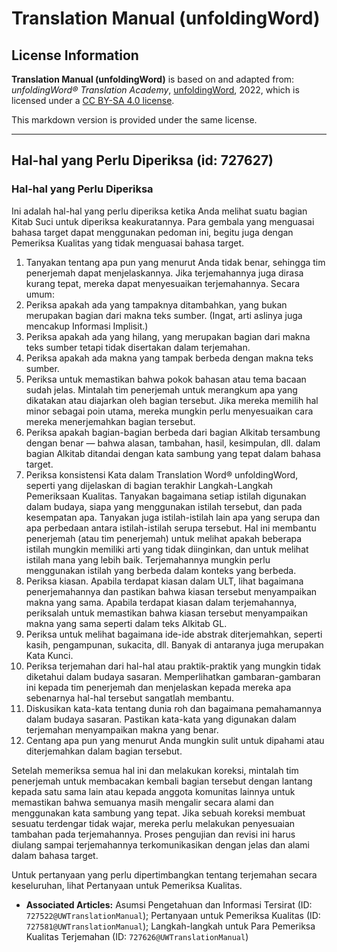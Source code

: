 # Translation Manual (unfoldingWord)

## License Information

**Translation Manual (unfoldingWord)** is based on and adapted from: _unfoldingWord® Translation Academy_, [unfoldingWord](https://unfoldingword.org/utw), 2022, which is licensed under a [CC BY-SA 4.0 license](https://creativecommons.org/licenses/by-sa/4.0/legalcode.en).

This markdown version is provided under the same license.



--------------------------------

## Hal-hal yang Perlu Diperiksa (id: 727627)

### Hal\-hal yang Perlu Diperiksa

Ini adalah hal\-hal yang perlu diperiksa ketika Anda melihat suatu bagian Kitab Suci untuk diperiksa keakuratannya. Para gembala yang menguasai bahasa target dapat menggunakan pedoman ini, begitu juga dengan Pemeriksa Kualitas yang tidak menguasai bahasa target.

1. Tanyakan tentang apa pun yang menurut Anda tidak benar, sehingga tim penerjemah dapat menjelaskannya. Jika terjemahannya juga dirasa kurang tepat, mereka dapat menyesuaikan terjemahannya. Secara umum:
2. Periksa apakah ada yang tampaknya ditambahkan, yang bukan merupakan bagian dari makna teks sumber. (Ingat, arti aslinya juga mencakup Informasi Implisit.)
3. Periksa apakah ada yang hilang, yang merupakan bagian dari makna teks sumber tetapi tidak disertakan dalam terjemahan.
4. Periksa apakah ada makna yang tampak berbeda dengan makna teks sumber.
5. Periksa untuk memastikan bahwa pokok bahasan atau tema bacaan sudah jelas. Mintalah tim penerjemah untuk merangkum apa yang dikatakan atau diajarkan oleh bagian tersebut. Jika mereka memilih hal minor sebagai poin utama, mereka mungkin perlu menyesuaikan cara mereka menerjemahkan bagian tersebut.
6. Periksa apakah bagian\-bagian berbeda dari bagian Alkitab tersambung dengan benar — bahwa alasan, tambahan, hasil, kesimpulan, dll. dalam bagian Alkitab ditandai dengan kata sambung yang tepat dalam bahasa target.
7. Periksa konsistensi Kata dalam Translation Word® unfoldingWord, seperti yang dijelaskan di bagian terakhir Langkah\-Langkah Pemeriksaan Kualitas. Tanyakan bagaimana setiap istilah digunakan dalam budaya, siapa yang menggunakan istilah tersebut, dan pada kesempatan apa. Tanyakan juga istilah\-istilah lain apa yang serupa dan apa perbedaan antara istilah\-istilah serupa tersebut. Hal ini membantu penerjemah (atau tim penerjemah) untuk melihat apakah beberapa istilah mungkin memiliki arti yang tidak diinginkan, dan untuk melihat istilah mana yang lebih baik. Terjemahannya mungkin perlu menggunakan istilah yang berbeda dalam konteks yang berbeda.
8. Periksa kiasan. Apabila terdapat kiasan dalam ULT, lihat bagaimana penerjemahannya dan pastikan bahwa kiasan tersebut menyampaikan makna yang sama. Apabila terdapat kiasan dalam terjemahannya, periksalah untuk memastikan bahwa kiasan tersebut menyampaikan makna yang sama seperti dalam teks Alkitab GL.
9. Periksa untuk melihat bagaimana ide\-ide abstrak diterjemahkan, seperti kasih, pengampunan, sukacita, dll. Banyak di antaranya juga merupakan Kata Kunci.
10. Periksa terjemahan dari hal\-hal atau praktik\-praktik yang mungkin tidak diketahui dalam budaya sasaran. Memperlihatkan gambaran\-gambaran ini kepada tim penerjemah dan menjelaskan kepada mereka apa sebenarnya hal\-hal tersebut sangatlah membantu.
11. Diskusikan kata\-kata tentang dunia roh dan bagaimana pemahamannya dalam budaya sasaran. Pastikan kata\-kata yang digunakan dalam terjemahan menyampaikan makna yang benar.
12. Centang apa pun yang menurut Anda mungkin sulit untuk dipahami atau diterjemahkan dalam bagian tersebut.

Setelah memeriksa semua hal ini dan melakukan koreksi, mintalah tim penerjemah untuk membacakan kembali bagian tersebut dengan lantang kepada satu sama lain atau kepada anggota komunitas lainnya untuk memastikan bahwa semuanya masih mengalir secara alami dan menggunakan kata sambung yang tepat. Jika sebuah koreksi membuat sesuatu terdengar tidak wajar, mereka perlu melakukan penyesuaian tambahan pada terjemahannya. Proses pengujian dan revisi ini harus diulang sampai terjemahannya terkomunikasikan dengan jelas dan alami dalam bahasa target.

Untuk pertanyaan yang perlu dipertimbangkan tentang terjemahan secara keseluruhan, lihat Pertanyaan untuk Pemeriksa Kualitas.

* **Associated Articles:** Asumsi Pengetahuan dan Informasi Tersirat (ID: `727522@UWTranslationManual`); Pertanyaan untuk Pemeriksa Kualitas (ID: `727581@UWTranslationManual`); Langkah-langkah untuk Para Pemeriksa Kualitas Terjemahan (ID: `727626@UWTranslationManual`)

